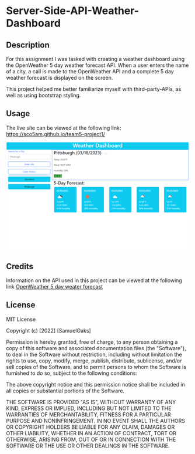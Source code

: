 # Server-Side-API-Weather-Dashboard

## Description

For this assignment I was tasked with creating a weather dashboard using the OpenWeather 5 day weather forecast API. When a user enters the name of a city, a call is made to the OpenWeather API and a complete 5 day weather forecast is displayed on the screen.

This project helped me better familiarize myself with third-party-APIs, as well as using bootstrap styling. 
## Usage

The live site can be viewed at the following link: https://sco5am.github.io/team5-project1/

![](./Assets/images/Screenshot%20(15).png)


## Credits

Information on the API used in this project can be viewed at the following link [OpenWeather 5 day weater forecast](https://openweathermap.org/forecast5)

## License

MIT License

Copyright (c) [2022] [SamuelOaks]

Permission is hereby granted, free of charge, to any person obtaining a copy of this software and associated documentation files (the "Software"), to deal in the Software without restriction, including without limitation the rights to use, copy, modify, merge, publish, distribute, sublicense, and/or sell copies of the Software, and to permit persons to whom the Software is furnished to do so, subject to the following conditions:

The above copyright notice and this permission notice shall be included in all copies or substantial portions of the Software.

THE SOFTWARE IS PROVIDED "AS IS", WITHOUT WARRANTY OF ANY KIND, EXPRESS OR IMPLIED, INCLUDING BUT NOT LIMITED TO THE WARRANTIES OF MERCHANTABILITY, FITNESS FOR A PARTICULAR PURPOSE AND NONINFRINGEMENT. IN NO EVENT SHALL THE AUTHORS OR COPYRIGHT HOLDERS BE LIABLE FOR ANY CLAIM, DAMAGES OR OTHER LIABILITY, WHETHER IN AN ACTION OF CONTRACT, TORT OR OTHERWISE, ARISING FROM, OUT OF OR IN CONNECTION WITH THE SOFTWARE OR THE USE OR OTHER DEALINGS IN THE SOFTWARE.
